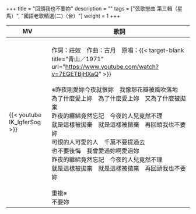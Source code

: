 +++
title = "回頭我也不要妳"
description = ""
tags = ["弦歌戀曲 第三輯（星馬）", "國語老歌精選(二)（台）"]
weight = 1
+++

MV  | 歌詞  
--------------|-------
{{< youtube IK_lgferSog >}}|<br/>作詞：莊奴　作曲：古月　原唱：{{< target-blank title="青山／1971" url="https://www.youtube.com/watch?v=7EGETBjHXaQ" >}}<br/><br/>※昨夜剛愛妳今夜就恨妳　我像那花瓣被風吹落地<br/>為了什麼愛上妳　為了什麼愛上妳　又為了什麼被拋棄<br/>昨夜的纏綿竟然忘記　今夜的人兒竟然不理<br/>就是這樣被拋棄　就是這樣被拋棄　再回頭我也不要妳<br/>可恨的人可愛的人　千萬不要提過去<br/>也不要後悔　我曾愛過妳啊愛過妳<br/>昨夜的纏綿竟然忘記　今夜的人兒竟然不理<br/>就是這樣被拋棄　就是這樣被拋棄　再回頭我也不要妳<br/><br/>重複※<br/>不要妳

